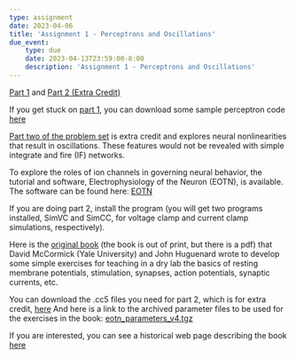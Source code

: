 ```yaml
---
type: assignment
date: 2023-04-06
title: 'Assignment 1 - Perceptrons and Oscillations'
due_event: 
    type: due
    date: 2023-04-13T23:59:00-8:00
    description: 'Assignment 1 - Perceptrons and Oscillations'
---
```


[Part 1](static_files/problem_sets/ProblemSetPerceptrons.pdf) and [Part 2 (Extra Credit)](static_files/problem_sets/ps1_part2_extra_credit.pdf)

If you get stuck on [part 1](static_files/problem_sets/ProblemSetPerceptrons.pdf), you can download some sample perceptron code [here](static_files/code/BinaryPerceptronSampleCode.m)

[Part two of the problem set](static_files/problem_sets/ps1_part2_extra_credit.pdf) is extra credit and explores neural nonlinearities that result in oscillations. These features would not be revealed with simple integrate and fire (IF) networks.

To explore the roles of ion channels in governing neural behavior, the tutorial and software, Electrophysiology of the Neuron (EOTN), is available. The software can be found here: [EOTN](https://huguenardlab.stanford.edu/eotn/)

If you are doing part 2, install the program (you will get two programs installed, SimVC and SimCC, for voltage clamp and current clamp simulations, respectively).

Here is the [original book](https://hlab.stanford.edu/eotn/ELECTROPHYSIOLOGY%20OF%20THE%20NEURON.pdf) (the book is out of print, but there is a pdf) that David McCormick (Yale University) and John Huguenard wrote to develop some simple exercises for teaching in a dry lab the basics of resting membrane potentials, stimulation, synapses, action potentials, synaptic currents, etc.

You can download the .cc5 files you need for part 2, which is for extra credit, [here](static_files/code/ps1_pt2_exp1.cc5)
And here is a link to the archived parameter files to be used for the exercises in the book: [eotn_parameters_v4.tgz](/static_files/code/eotn_parameters_v4.tgz)

If you are interested, you can see a historical web page describing the book [here](http://eotn.stanford.edu)
